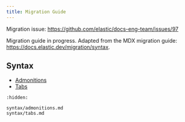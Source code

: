 ```yaml
---
title: Migration Guide
---
```


Migration issue: https://github.com/elastic/docs-eng-team/issues/97

Migration guide in progress.
Adapted from the MDX migration guide: https://docs.elastic.dev/migration/syntax.

## Syntax

* [Admonitions](syntax/admonitions.md)
* [Tabs](syntax/tabs.md)

```{toctree}
:hidden:

syntax/admonitions.md
syntax/tabs.md
```

